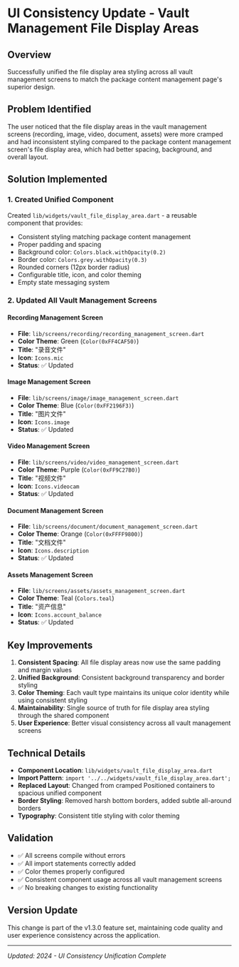 # UI Consistency Update - Vault Management File Display Areas

## Overview
Successfully unified the file display area styling across all vault management screens to match the package content management page's superior design.

## Problem Identified
The user noticed that the file display areas in the vault management screens (recording, image, video, document, assets) were more cramped and had inconsistent styling compared to the package content management screen's file display area, which had better spacing, background, and overall layout.

## Solution Implemented

### 1. Created Unified Component
Created `lib/widgets/vault_file_display_area.dart` - a reusable component that provides:
- Consistent styling matching package content management
- Proper padding and spacing
- Background color: `Colors.black.withOpacity(0.2)`
- Border color: `Colors.grey.withOpacity(0.3)`
- Rounded corners (12px border radius)
- Configurable title, icon, and color theming
- Empty state messaging system

### 2. Updated All Vault Management Screens

#### Recording Management Screen
- **File**: `lib/screens/recording/recording_management_screen.dart`
- **Color Theme**: Green (`Color(0xFF4CAF50)`)
- **Title**: "录音文件"
- **Icon**: `Icons.mic`
- **Status**: ✅ Updated

#### Image Management Screen
- **File**: `lib/screens/image/image_management_screen.dart`
- **Color Theme**: Blue (`Color(0xFF2196F3)`)
- **Title**: "图片文件"
- **Icon**: `Icons.image`
- **Status**: ✅ Updated

#### Video Management Screen
- **File**: `lib/screens/video/video_management_screen.dart`
- **Color Theme**: Purple (`Color(0xFF9C27B0)`)
- **Title**: "视频文件"
- **Icon**: `Icons.videocam`
- **Status**: ✅ Updated

#### Document Management Screen
- **File**: `lib/screens/document/document_management_screen.dart`
- **Color Theme**: Orange (`Color(0xFFFF9800)`)
- **Title**: "文档文件"
- **Icon**: `Icons.description`
- **Status**: ✅ Updated

#### Assets Management Screen
- **File**: `lib/screens/assets/assets_management_screen.dart`
- **Color Theme**: Teal (`Colors.teal`)
- **Title**: "资产信息"
- **Icon**: `Icons.account_balance`
- **Status**: ✅ Updated

## Key Improvements
1. **Consistent Spacing**: All file display areas now use the same padding and margin values
2. **Unified Background**: Consistent background transparency and border styling
3. **Color Theming**: Each vault type maintains its unique color identity while using consistent styling
4. **Maintainability**: Single source of truth for file display area styling through the shared component
5. **User Experience**: Better visual consistency across all vault management screens

## Technical Details
- **Component Location**: `lib/widgets/vault_file_display_area.dart`
- **Import Pattern**: `import '../../widgets/vault_file_display_area.dart';`
- **Replaced Layout**: Changed from cramped Positioned containers to spacious unified component
- **Border Styling**: Removed harsh bottom borders, added subtle all-around borders
- **Typography**: Consistent title styling with color theming

## Validation
- ✅ All screens compile without errors
- ✅ All import statements correctly added
- ✅ Color themes properly configured
- ✅ Consistent component usage across all vault management screens
- ✅ No breaking changes to existing functionality

## Version Update
This change is part of the v1.3.0 feature set, maintaining code quality and user experience consistency across the application.

---
*Updated: 2024 - UI Consistency Unification Complete*
